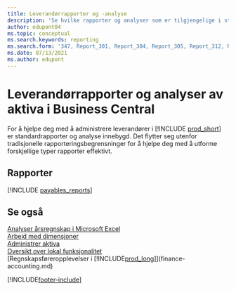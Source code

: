 ```yaml
---
title: Leverandørrapporter og -analyse
description: 'Se hvilke rapporter og analyser som er tilgjengelige i standardversjonen av Business Central, slik at du kan holde oversikt over leverandører.'
author: edupont04
ms.topic: conceptual
ms.search.keywords: reporting
ms.search.form: '347, Report_301, Report_304, Report_305, Report_312, Report_317, Report_319, Report_321, Report_322, Report_329'
ms.date: 07/13/2021
ms.author: edupont
---
```

# <a name="accounts-payable-reports-and-analytics-in-business-central"></a>Leverandørrapporter og analyser av aktiva i Business Central

For å hjelpe deg med å administrere leverandører i [!INCLUDE [prod_short](includes/prod_short.md)] er standardrapporter og analyse innebygd. Det flytter seg utenfor tradisjonelle rapporteringsbegrensninger for å hjelpe deg med å utforme forskjellige typer rapporter effektivt.  

## <a name="reports"></a>Rapporter
[!INCLUDE [payables_reports](includes/payables-reports-include.md)]


## <a name="see-also"></a>Se også

[Analyser årsregnskap i Microsoft Excel](finance-analyze-excel.md)  
[Arbeid med dimensjoner](finance-dimensions.md)  
[Administrer aktiva](fa-manage.md)  
[Oversikt over lokal funksjonalitet](about-localization.md)  
[Regnskapsføreropplevelser i [!INCLUDE[prod_long](includes/prod_long.md)]](finance-accounting.md)  


[!INCLUDE[footer-include](includes/footer-banner.md)]
